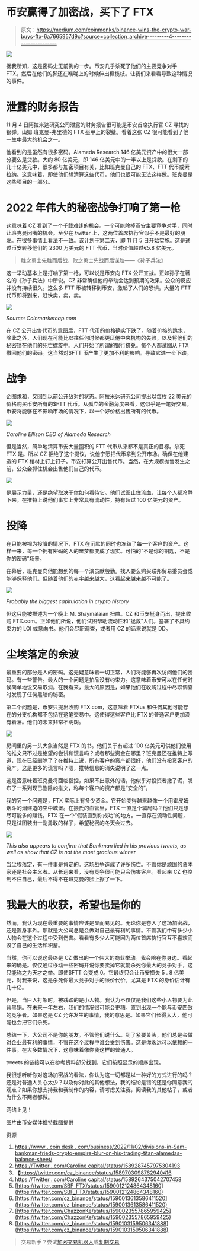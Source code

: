 # 币安赢得了加密战，买下了 FTX

> 原文：<https://medium.com/coinmonks/binance-wins-the-crypto-war-buys-ftx-6a7665957d9c?source=collection_archive---------4----------------------->

![](img/01d1e72f6c4d4e0b6a79639cc9eab10b.png)

据我所知，这是密码史无前例的一步。币安几乎杀死了他们的主要竞争对手 FTX。然后在他们的脚还在喉咙上的时候伸出橄榄枝。让我们来看看导致这种情况的事件。

# 泄露的财务报告

11 月 4 日阿拉米达研究公司泄露的财务报告很可能是币安首席执行官 CZ 寻找的银弹。山姆·班克曼-弗里德的 FTX 盔甲上的裂缝。看着这张 CZ 很可能看到了他一生中最大的机会之一。

他看到的是虽然有很多密码。Alameda Research 146 亿美元资产中的很大一部分要么是贷款。大约 80 亿美元，即 146 亿美元中的一半以上是贷款。在剩下的几十亿美元中，很多都与加密项目有关，比如班克曼自己的 FTX、FTT 代币或索拉纳。这意味着，即使他们想清算这些代币，他们也很可能无法这样做。班克曼是这些项目的一部分。

# 2022 年伟大的秘密战争打响了第一枪

这意味着 CZ 看到了一个千载难逢的机会。一个可能除掉币安主要竞争对手，同时让班克曼闭嘴的机会。至少在 twitter 上，这两位首席执行官似乎不是最好的朋友。在很多事情上看法不一致。该计划于第二天，即 11 月 5 日开始实施。这是通过币安转移他们的 2300 万美元的 FTT 代币，当时价值超过€5.8 亿美元。

> 胜之勇士先胜而后战，败之勇士先战而后谋胜——《孙子兵法》

这一举动基本上是打响了第一枪，可以说是币安向 FTX 公开宣战。正如孙子在著名的《孙子兵法》中所说。CZ 非常确信他的举动会达到预期的效果。公众的反应并没有持续很久。这么多 FTT 币被转移到币安，激起了人们的恐惧。大量的 FTT 代币即将到来，赶快卖，卖，卖。

![](img/79c7cc848c27dfe2559086ba33be28ee.png)

*Source: Coinmarketcap.com*

在 CZ 公开出售代币的意图后，FTT 代币的价格确实下跌了。随着价格的跳水，除此之外，人们现在可能比以往任何时候都更厌倦中央机构的失败，以及将他们的秘密锁在他们的死亡螺旋中。人们开始了所谓的银行挤兑。每个人都试图从 FTX 撤回他们的密码。这当然对$FTT 币产生了更加不利的影响。导致它进一步下跌。

# 战争

企图求和，又回到以前公开敌对的状态。阿拉米达研究公司提出以每枚 22 美元的价格购买币安所有的$FTT 代币。从孤立的金融角度来看，这似乎是一笔好交易。币安将能够在不影响市场的情况下，以一个好价格出售所有的代币。

![](img/9a52719e4fc6cad84c002298ad6f027a.png)

*Caroline Ellison CEO of Alameda Research*

但是当然，简单地清算币安大量囤积的 FTT 代币从来都不是真正的目标。杀死 FTX 是。所以 CZ 拒绝了这个提议，说他宁愿把代币拿到公开市场。确保在他建造的 FTX 棺材上钉上钉子。币安打算公开出售代币。当然，在大规模抛售发生之前，公众会抓住机会出售他们自己的代币。

![](img/432fee514c39370df9e9b32ee3d6f237.png)

是展示力量，还是绝望取决于你如何看待它。他们试图止住流血，让每个人都冷静下来。在推特上说他们事实上非常具有流动性，持有超过 100 亿美元的资产。

# 投降

在只能被视为投降的情况下，FTX 在沉默的同时也冻结了每一个客户的资产。这样一来，每一个拥有密码的人的噩梦都变成了现实。可怕的“不是你的钥匙，不是你的密码”场景。

在幕后，班克曼向他能想到的每一个演员献殷勤。找人要么购买联邦贸易委员会或能够保释他们。但随着他们的赤字越来越大，这看起来越来越不可能了。

![](img/6ee0c9399a7fb62a55234acd1f0d19d1.png)

*Probably the biggest capitulation in crypto history*

但这只能被描述为一个晚上 M. Shaymalaian 扭曲。CZ 和币安挺身而出，提出收购 FTX.com。正如他们所说，他们试图帮助流动性和“拯救”人们。签署了不具约束力的 LOI 或意向书。他们会尽职调查，或者用 CZ 的话来说就是 DD。

# 尘埃落定的余波

最重要的部分是人的密码。这无疑意味着一切正常，人们将能够再次访问他们的密码。有一些警告。最大的一个问题是拍品没有约束力。这意味着币安可以在任何时候简单地说交易取消。在我看来，最大的原因是，如果他们在收购过程中尽职调查时发现了任何黑暗的秘密。

第二个问题是，币安只提出收购 FTX.com，这意味着 FTXus 和任何其他可能存在的分支机构都不包括在这笔交易中。这使得这些客户比 FTX 的普通客户更加没有着落。他们的未来非常不明朗。

![](img/5a8ac1a799b6bdf216b7992d30a7b594.png)

房间里的另一头大象当然是 FTX 的书。他们关于有超过 100 亿美元可供他们使用的推文只不过是绝望的尝试和谎言吗？或者那些资金在哪里？班克曼还在推特上写道，现在已经删除了？在推特上说，所有客户的资产都很好，他们没有投资客户的资产。这是更多的谎言吗？嗯，推特信息的消失说明了这一点。

这是否意味着班克曼将面临指控，如果不出意外的话，他似乎对投资者撒了谎，发布了一系列现已删除的推文，称每个客户的资产都是“安全的”。

我的另一个问题是，FTX 实际上有多少资金。它开始变得越来越像一个用霍皮姆烟斗的烟建造的空中城堡。在摄氏的血管里，FTX 一直是个骗局吗？他们只是想尽可能多的赚钱。FTX 在一个“假装直到你成功”的地方。一直存在流动性问题，只是试图装出一副勇敢的样子，希望秘密的冬天会过去。

![](img/b4a47e7808d7178a40e4cf8dc09e2e89.png)

*This also appears to confirm that Bankman lied in his previous tweets, as well as show that CZ is not the most gracious winner*

当尘埃落定，有一件事是肯定的。这场战争造成了许多伤亡。不管你是顽固的资本家还是社会主义者。从长远来看，没有竞争很可能只会伤害客户。看起来 CZ 也控制不住自己，最后不得不在班克曼的脸上擦了一下。

# 我最大的收获，希望也是你的

然而，我认为现在最重要的事情应该是显而易见的。无论你是卷入了这场加密战，还是置身事外。那就是大公司总是会做对自己最有利的事情。不管我们中有多少小人物会在这个过程中受到伤害。看看有多少人可能因为两位首席执行官互不喜欢而毁了自己的生活和积蓄。

当然，你可以说这最终是 CZ 做出的一个伟大的商业举动。我会陪在你身边。看起来的确是。仅仅通过移动一些密码并说你要卖掉它就能杀死你最大的竞争对手，这只能称之为天才之举。即使$FTT 会变成 0。它最终只会让币安损失 5 . 8 亿美元，对我来说，这是杀死你最大竞争对手的廉价代价。尤其是 FTX 的身价估计有几十亿。

但是，当巨人打架时，被践踏的是小人物。我认为不仅仅是我们这些小人物要为此背黑锅。在未来一年左右，我们的情况很可能会更糟。直到出现一个能与币安匹敌的竞争者。如果这是 CZ 允许发生的事情，我的意思是。如果它们长得太大，他可能也会把它们杀死。

总结一下，大公司不是你的朋友。不管他们说什么。到了紧要关头，他们总是会做对企业最有利的事情，不管在这个过程中谁会受到伤害。这是你永远可以依赖的一件事。在大多数情况下，这意味着像你我这样的普通人。

tweets 的链接可以在参考资料部分找到，它们按照显示的顺序出现。

我很想听听你对这场加密战的看法，你认为这一切都是以一种好的方式进行的吗？还是对普通人关心太少？以及你对此的其他想法，我的结论是错的还是你同意我的观点？如果你想支持我和我制作的内容，请考虑关注我，阅读我的其他帖子，或者为什么不两者都做。

网络上见！

图片由币安媒体推特截图提供

资源

1.  [https://www . coin desk . com/business/2022/11/02/divisions-in-Sam-bankman-frieds-crypto-empire-blur-on-his-trading-titan-alamedas-balance-sheet/](https://www.coindesk.com/business/2022/11/02/divisions-in-sam-bankman-frieds-crypto-empire-blur-on-his-trading-titan-alamedas-balance-sheet/)
2.  [https://Twitter . com/Caroline capital/status/1589287457975304193](https://twitter.com/carolinecapital/status/1589287457975304193)
3.  【https://twitter.com/cz_binance/status/1589703098762940416 
4.  [https://Twitter . com/Caroline capital/status/1589264375042707458](https://twitter.com/carolinecapital/status/1589264375042707458)
5.  [https://twitter.com/SBF_FTX/status/1590012124864348160](https://twitter.com/SBF_FTX/status/1590012124864348160)
6.  [https://twitter.com/cz_binance/status/1590013613586411520](https://twitter.com/cz_binance/status/1590013613586411520)
7.  [https://twitter.com/ChazzonKe/status/1590023557865959425](https://twitter.com/ChazzonKe/status/1590023557865959425)
8.  [https://twitter.com/cz_binance/status/1590103159506341888](https://twitter.com/cz_binance/status/1590103159506341888)

> 交易新手？尝试[加密交易机器人](/coinmonks/crypto-trading-bot-c2ffce8acb2a)或[复制交易](/coinmonks/top-10-crypto-copy-trading-platforms-for-beginners-d0c37c7d698c)